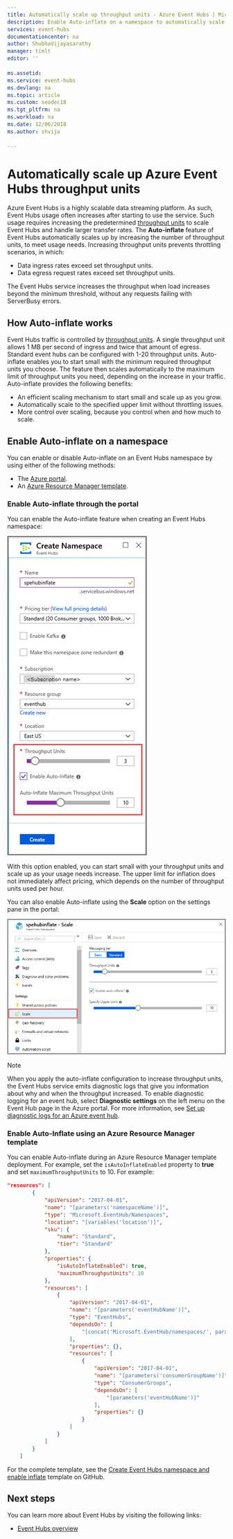 ```yaml
---
title: Automatically scale up throughput units - Azure Event Hubs | Microsoft Docs
description: Enable Auto-inflate on a namespace to automatically scale up throughput units.
services: event-hubs
documentationcenter: na
author: ShubhaVijayasarathy
manager: timlt
editor: ''

ms.assetid: 
ms.service: event-hubs
ms.devlang: na
ms.topic: article
ms.custom: seodec18
ms.tgt_pltfrm: na
ms.workload: na
ms.date: 12/06/2018
ms.author: shvija

---
```


# Automatically scale up Azure Event Hubs throughput units
Azure Event Hubs is a highly scalable data streaming platform. As such, Event Hubs usage often increases after starting to use the service. Such usage requires increasing the predetermined [throughput units](event-hubs-features.md#throughput-units) to scale Event Hubs and handle larger transfer rates. The **Auto-inflate** feature of Event Hubs automatically scales up by increasing the number of throughput units, to meet usage needs. Increasing throughput units prevents throttling scenarios, in which:

* Data ingress rates exceed set throughput units.
* Data egress request rates exceed set throughput units.

The Event Hubs service increases the throughput when load increases beyond the minimum threshold, without any requests failing with ServerBusy errors.

## How Auto-inflate works

Event Hubs traffic is controlled by [throughput units](event-hubs-features.md#throughput-units). A single throughput unit allows 1 MB per second of ingress and twice that amount of egress. Standard event hubs can be configured with 1-20 throughput units. Auto-inflate enables you to start small with the minimum required throughput units you choose. The feature then scales automatically to the maximum limit of throughput units you need, depending on the increase in your traffic. Auto-inflate provides the following benefits:

- An efficient scaling mechanism to start small and scale up as you grow.
- Automatically scale to the specified upper limit without throttling issues.
- More control over scaling, because you control when and how much to scale.

## Enable Auto-inflate on a namespace

You can enable or disable Auto-inflate on an Event Hubs namespace by using either of the following methods:

- The [Azure portal](https://portal.azure.com).
- An [Azure Resource Manager template](https://github.com/Azure/azure-quickstart-templates/tree/master/201-eventhubs-create-namespace-and-enable-inflate).

### Enable Auto-inflate through the portal

You can enable the Auto-inflate feature when creating an Event Hubs namespace:
 
![Enable auto inflate at the time event hub creation](./media/event-hubs-auto-inflate/event-hubs-auto-inflate1.png)

With this option enabled, you can start small with your throughput units and scale up as your usage needs increase. The upper limit for inflation does not immediately affect pricing, which depends on the number of throughput units used per hour.

You can also enable Auto-inflate using the **Scale** option on the settings pane in the portal:
 
![Enable auto inflate using Scale option](./media/event-hubs-auto-inflate/event-hubs-auto-inflate2.png)


> [!NOTE]
> When you apply the auto-inflate configuration to increase throughput units, the Event Hubs service emits diagnostic logs that give you information about why and when the throughput increased. To enable diagnostic logging for an event hub, select **Diagnostic settings** on the left menu on the Event Hub page in the Azure portal. For more information, see [Set up diagnostic logs for an Azure event hub](event-hubs-diagnostic-logs.md). 

### Enable Auto-Inflate using an Azure Resource Manager template

You can enable Auto-inflate during an Azure Resource Manager template deployment. For example, set the 
`isAutoInflateEnabled` property to **true** and set `maximumThroughputUnits` to 10. For example:

```json
"resources": [
        {
            "apiVersion": "2017-04-01",
            "name": "[parameters('namespaceName')]",
            "type": "Microsoft.EventHub/Namespaces",
            "location": "[variables('location')]",
            "sku": {
                "name": "Standard",
                "tier": "Standard"
            },
            "properties": {
                "isAutoInflateEnabled": true,
                "maximumThroughputUnits": 10
            },
            "resources": [
                {
                    "apiVersion": "2017-04-01",
                    "name": "[parameters('eventHubName')]",
                    "type": "EventHubs",
                    "dependsOn": [
                        "[concat('Microsoft.EventHub/namespaces/', parameters('namespaceName'))]"
                    ],
                    "properties": {},
                    "resources": [
                        {
                            "apiVersion": "2017-04-01",
                            "name": "[parameters('consumerGroupName')]",
                            "type": "ConsumerGroups",
                            "dependsOn": [
                                "[parameters('eventHubName')]"
                            ],
                            "properties": {}
                        }
                    ]
                }
            ]
        }
    ]
```

For the complete template, see the [Create Event Hubs namespace and enable inflate](https://github.com/Azure/azure-quickstart-templates/tree/master/201-eventhubs-create-namespace-and-enable-inflate) template on GitHub.


## Next steps

You can learn more about Event Hubs by visiting the following links:

* [Event Hubs overview](event-hubs-what-is-event-hubs.md)

